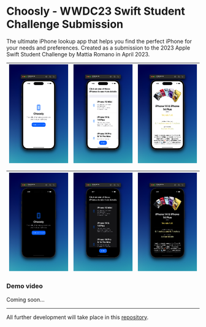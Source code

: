 # Choosly - WWDC23 Swift Student Challenge Submission

The ultimate iPhone lookup app that helps you find the perfect iPhone for your needs and preferences. Created as a submission to the 2023 Apple Swift Student Challenge by Mattia Romano in April 2023.


| ![App screenshot](Resources/Screenshot-Light1.png) | ![App screenshot](Resources/Screenshot-Light3.png) | ![App screenshot](Resources/Screenshot-Light4.png) 
--- | --- | ---

| ![App screenshot](Resources/Screenshot-Dark1.png) | ![App screenshot](Resources/Screenshot-Dark3.png) | ![App screenshot](Resources/Screenshot-Dark4.png) 
--- | --- | ---


### Demo video 

Coming soon...

---
All further development will take place in this [repository](https://github.com/matttiaromano/Choosly-WWDC23).

